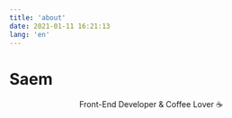 ```yaml
---
title: 'about'
date: 2021-01-11 16:21:13
lang: 'en'
---
```


# Saem

<div align="center">
  Front-End Developer & Coffee Lover ☕️
</div>

